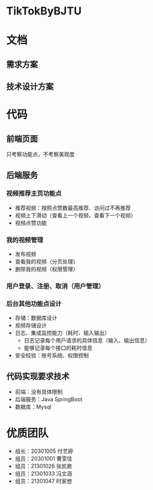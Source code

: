 # TikTokByBJTU

# 文档
## 需求方案
## 技术设计方案

# 代码
## 前端页面
只考察功能点，不考察美观度
## 后端服务
### 视频推荐主页功能点
+ 推荐视频：按照点赞数最高推荐、访问过不再推荐
+ 视频上下滑动（查看上一个视频、查看下一个视频）
+ 视频点赞功能
### 我的视频管理
+ 发布视频
+ 查看我的视频（分页处理）
+ 删除我的视频（权限管理）
### 用户登录、注册、取消（用户管理）
### 后台其他功能点设计
+ 存储：数据库设计
+ 视频存储设计
+ 日志、集成监控能力（耗时、输入输出）
    + 日志记录每个用户请求的具体信息（输入、输出信息）
    + 能够记录每个接口的耗时信息
+ 安全校验：账号系统、权限控制
## 代码实现要求技术
+ 前端：没有具体限制
+ 后端服务：Java SpringBoot
+ 数据库：Mysql

# 优质团队
+ 组长：20301005 付艺婷
+ 组员：20301001 曹雯佳
+ 组员：21301026 张凯歌
+ 组员：21301033 冯文涵
+ 组员：21301047 时家想
